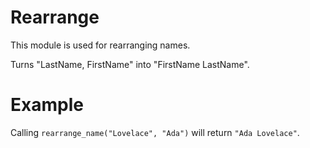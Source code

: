 Rearrange
=========

This module is used for rearranging names.

Turns "LastName, FirstName" into "FirstName LastName".

# Example

Calling `rearrange_name("Lovelace", "Ada")` will return 
`"Ada Lovelace"`.
